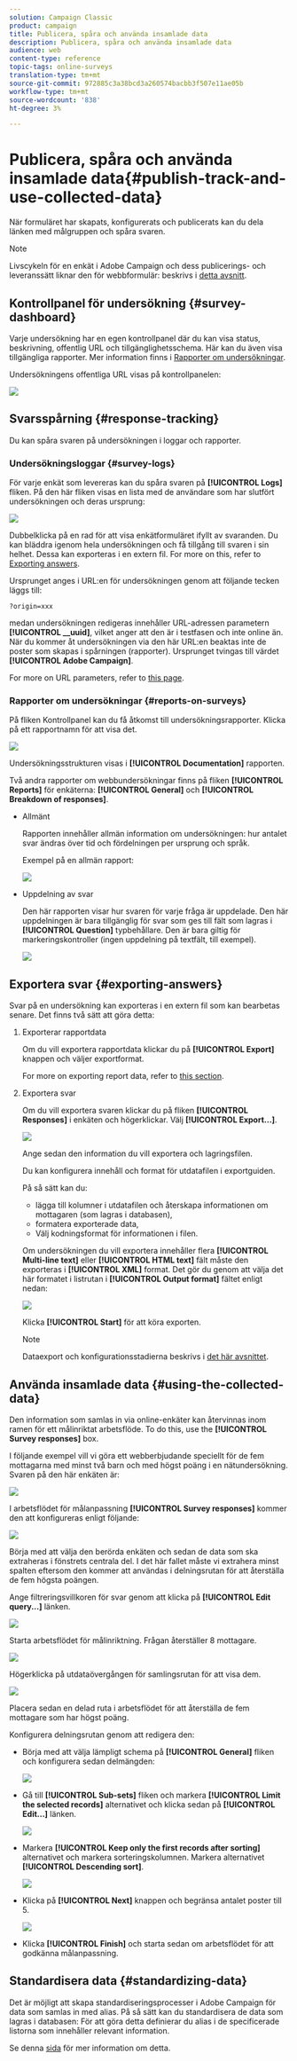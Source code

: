 ```yaml
---
solution: Campaign Classic
product: campaign
title: Publicera, spåra och använda insamlade data
description: Publicera, spåra och använda insamlade data
audience: web
content-type: reference
topic-tags: online-surveys
translation-type: tm+mt
source-git-commit: 972885c3a38bcd3a260574bacbb3f507e11ae05b
workflow-type: tm+mt
source-wordcount: '838'
ht-degree: 3%

---
```



# Publicera, spåra och använda insamlade data{#publish-track-and-use-collected-data}

När formuläret har skapats, konfigurerats och publicerats kan du dela länken med målgruppen och spåra svaren.

>[!NOTE]
>
>Livscykeln för en enkät i Adobe Campaign och dess publicerings- och leveranssätt liknar den för webbformulär: beskrivs i [detta avsnitt](../../web/using/about-web-forms.md).

## Kontrollpanel för undersökning {#survey-dashboard}

Varje undersökning har en egen kontrollpanel där du kan visa status, beskrivning, offentlig URL och tillgänglighetsschema. Här kan du även visa tillgängliga rapporter. Mer information finns i [Rapporter om undersökningar](#reports-on-surveys).

Undersökningens offentliga URL visas på kontrollpanelen:

![](assets/survey_public_url.png)

## Svarsspårning {#response-tracking}

Du kan spåra svaren på undersökningen i loggar och rapporter.

### Undersökningsloggar {#survey-logs}

För varje enkät som levereras kan du spåra svaren på **[!UICONTROL Logs]** fliken. På den här fliken visas en lista med de användare som har slutfört undersökningen och deras ursprung:

![](assets/s_ncs_admin_survey_logs.png)

Dubbelklicka på en rad för att visa enkätformuläret ifyllt av svaranden. Du kan bläddra igenom hela undersökningen och få tillgång till svaren i sin helhet. Dessa kan exporteras i en extern fil. For more on this, refer to [Exporting answers](#exporting-answers).

Ursprunget anges i URL:en för undersökningen genom att följande tecken läggs till:

```
?origin=xxx
```

medan undersökningen redigeras innehåller URL-adressen parametern **[!UICONTROL __uuid]**, vilket anger att den är i testfasen och inte online än. När du kommer åt undersökningen via den här URL:en beaktas inte de poster som skapas i spårningen (rapporter). Ursprunget tvingas till värdet **[!UICONTROL Adobe Campaign]**.

For more on URL parameters, refer to [this page](../../web/using/defining-web-forms-properties.md#form-url-parameters).

### Rapporter om undersökningar {#reports-on-surveys}

På fliken Kontrollpanel kan du få åtkomst till undersökningsrapporter. Klicka på ett rapportnamn för att visa det.

![](assets/s_ncs_admin_survey_report_doc.png)

Undersökningsstrukturen visas i **[!UICONTROL Documentation]** rapporten.

Två andra rapporter om webbundersökningar finns på fliken **[!UICONTROL Reports]** för enkäterna: **[!UICONTROL General]** och **[!UICONTROL Breakdown of responses]**.

* Allmänt

   Rapporten innehåller allmän information om undersökningen: hur antalet svar ändras över tid och fördelningen per ursprung och språk.

   Exempel på en allmän rapport:

   ![](assets/s_ncs_admin_survey_report_0.png)

* Uppdelning av svar

   Den här rapporten visar hur svaren för varje fråga är uppdelade. Den här uppdelningen är bara tillgänglig för svar som ges till fält som lagras i **[!UICONTROL Question]** typbehållare. Den är bara giltig för markeringskontroller (ingen uppdelning på textfält, till exempel).

   ![](assets/s_ncs_admin_survey_report_2.png)

## Exportera svar {#exporting-answers}

Svar på en undersökning kan exporteras i en extern fil som kan bearbetas senare. Det finns två sätt att göra detta:

1. Exporterar rapportdata

   Om du vill exportera rapportdata klickar du på **[!UICONTROL Export]** knappen och väljer exportformat.

   For more on exporting report data, refer to [this section](../../reporting/using/about-reports-creation-in-campaign.md).

1. Exportera svar

   Om du vill exportera svaren klickar du på fliken **[!UICONTROL Responses]** i enkäten och högerklickar. Välj **[!UICONTROL Export...]**.

   ![](assets/s_ncs_admin_survey_logs_export_menu.png)

   Ange sedan den information du vill exportera och lagringsfilen.

   Du kan konfigurera innehåll och format för utdatafilen i exportguiden.

   På så sätt kan du:

   * lägga till kolumner i utdatafilen och återskapa informationen om mottagaren (som lagras i databasen),
   * formatera exporterade data,
   * Välj kodningsformat för informationen i filen.

   Om undersökningen du vill exportera innehåller flera **[!UICONTROL Multi-line text]** eller **[!UICONTROL HTML text]** fält måste den exporteras i **[!UICONTROL XML]** format. Det gör du genom att välja det här formatet i listrutan i **[!UICONTROL Output format]** fältet enligt nedan:

   ![](assets/s_ncs_admin_survey_logs_export_xml.png)

   Klicka **[!UICONTROL Start]** för att köra exporten.

   >[!NOTE]
   >
   >Dataexport och konfigurationsstadierna beskrivs i [det här avsnittet](../../platform/using/generic-imports-and-exports.md).

## Använda insamlade data {#using-the-collected-data}

Den information som samlas in via online-enkäter kan återvinnas inom ramen för ett målinriktat arbetsflöde. To do this, use the **[!UICONTROL Survey responses]** box.

I följande exempel vill vi göra ett webberbjudande speciellt för de fem mottagarna med minst två barn och med högst poäng i en nätundersökning. Svaren på den här enkäten är:

![](assets/s_ncs_admin_survey_responses_wf_box_4.png)

I arbetsflödet för målanpassning **[!UICONTROL Survey responses]** kommer den att konfigureras enligt följande:

![](assets/s_ncs_admin_survey_responses_wf_box_1.png)

Börja med att välja den berörda enkäten och sedan de data som ska extraheras i fönstrets centrala del. I det här fallet måste vi extrahera minst spalten eftersom den kommer att användas i delningsrutan för att återställa de fem högsta poängen.

Ange filtreringsvillkoren för svar genom att klicka på **[!UICONTROL Edit query...]** länken.

![](assets/s_ncs_admin_survey_responses_wf_box_2.png)

Starta arbetsflödet för målinriktning. Frågan återställer 8 mottagare.

![](assets/s_ncs_admin_survey_responses_wf_box_5.png)

Högerklicka på utdataövergången för samlingsrutan för att visa dem.

![](assets/s_ncs_admin_survey_responses_wf_box_6.png)

Placera sedan en delad ruta i arbetsflödet för att återställa de fem mottagare som har högst poäng.

Konfigurera delningsrutan genom att redigera den:

* Börja med att välja lämpligt schema på **[!UICONTROL General]** fliken och konfigurera sedan delmängden:

   ![](assets/s_ncs_admin_survey_responses_wf_box_6b.png)

* Gå till **[!UICONTROL Sub-sets]** fliken och markera **[!UICONTROL Limit the selected records]** alternativet och klicka sedan på **[!UICONTROL Edit...]** länken.

   ![](assets/s_ncs_admin_survey_responses_wf_box_7.png)

* Markera **[!UICONTROL Keep only the first records after sorting]** alternativet och markera sorteringskolumnen. Markera alternativet **[!UICONTROL Descending sort]**.

   ![](assets/s_ncs_admin_survey_responses_wf_box_8.png)

* Klicka på **[!UICONTROL Next]** knappen och begränsa antalet poster till 5.

   ![](assets/s_ncs_admin_survey_responses_wf_box_9.png)

* Klicka **[!UICONTROL Finish]** och starta sedan om arbetsflödet för att godkänna målanpassning.

## Standardisera data {#standardizing-data}

Det är möjligt att skapa standardiseringsprocesser i Adobe Campaign för data som samlas in med alias. På så sätt kan du standardisera de data som lagras i databasen: För att göra detta definierar du alias i de specificerade listorna som innehåller relevant information.

Se denna [sida](../../platform/using/managing-enumerations.md#about-enumerations) för mer information om detta.
